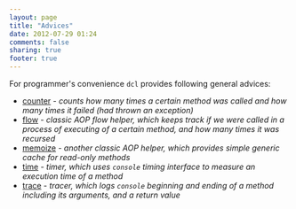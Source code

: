 ```yaml
---
layout: page
title: "Advices"
date: 2012-07-29 01:24
comments: false
sharing: true
footer: true
---
```


For programmer's convenience `dcl` provides following general advices:

* [counter](/docs/advices/counter) - *counts how many times a certain method was called
and how many times it failed (had thrown an exception)*
* [flow](/docs/advices/flow) - *classic AOP flow helper, which keeps track if we were
called in a process of executing of a certain method, and how many times it was recursed*
* [memoize](/docs/advices/memoize) - *another classic AOP helper, which provides simple
generic cache for read-only methods*
* [time](/docs/advices/time) - *timer, which uses `console` timing interface to measure
an execution time of a method*
* [trace](/docs/advices/trace) - *tracer, which logs `console` beginning and ending of
a method including its arguments, and a return value*

